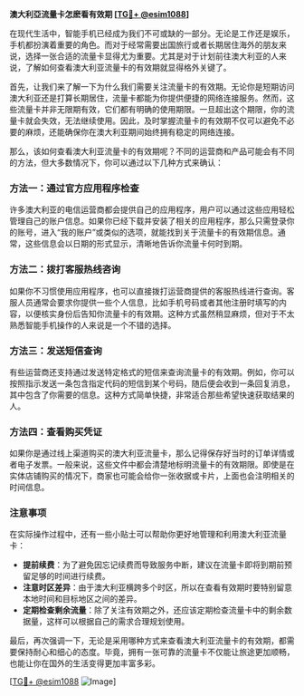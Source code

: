 **澳大利亞流量卡怎麽看有效期 [[TG💪+ @esim1088](https://t.me/s/esim1088)]**

在现代生活中，智能手机已经成为我们不可或缺的一部分。无论是工作还是娱乐，手机都扮演着重要的角色。而对于经常需要出国旅行或者长期居住海外的朋友来说，选择一张合适的流量卡显得尤为重要。尤其是对于计划前往澳大利亚的人来说，了解如何查看澳大利亚流量卡的有效期就显得格外关键了。

首先，让我们来了解一下为什么我们需要关注流量卡的有效期。无论你是短期访问澳大利亚还是打算长期居住，流量卡都能为你提供便捷的网络连接服务。然而，这些流量卡并非无限期有效，它们都有明确的使用期限。一旦超出这个期限，你的流量卡就会失效，无法继续使用。因此，及时掌握流量卡的有效期不仅可以避免不必要的麻烦，还能确保你在澳大利亚期间始终拥有稳定的网络连接。

那么，该如何查看澳大利亚流量卡的有效期呢？不同的运营商和产品可能会有不同的方法，但大多数情况下，你可以通过以下几种方式来确认：

### 方法一：通过官方应用程序检查

许多澳大利亚的电信运营商都会提供自己的应用程序，用户可以通过这些应用轻松管理自己的账户信息。如果你已经下载并安装了相关的应用程序，那么只需登录你的账号，进入“我的账户”或类似的选项，就能找到关于流量卡的有效期信息。通常，这些信息会以日期的形式显示，清晰地告诉你流量卡何时到期。

### 方法二：拨打客服热线咨询

如果你不习惯使用应用程序，也可以直接拨打运营商提供的客服热线进行查询。客服人员通常会要求你提供一些个人信息，比如手机号码或者其他注册时填写的内容，以便核实身份后告知你流量卡的有效期。这种方式虽然稍显麻烦，但对于不太熟悉智能手机操作的人来说是一个不错的选择。

### 方法三：发送短信查询

有些运营商还支持通过发送特定格式的短信来查询流量卡的有效期。例如，你可以按照指示发送一条包含指定代码的短信到某个号码，随后便会收到一条回复消息，其中包含了你需要的信息。这种方式简单快捷，非常适合那些希望快速获取结果的人。

### 方法四：查看购买凭证

如果你是通过线上渠道购买的澳大利亚流量卡，那么记得保存好当时的订单详情或者电子发票。一般来说，这些文件中都会清楚地标明流量卡的有效期限。即使是在实体店铺购买的情况下，商家也可能会给你一张收据或卡片，上面也会注明相关的时间信息。

### 注意事项

在实际操作过程中，还有一些小贴士可以帮助你更好地管理和利用澳大利亚流量卡：

- **提前续费**：为了避免因忘记续费而导致服务中断，建议在流量卡即将到期前预留足够的时间进行续费。
- **注意时区差异**：由于澳大利亚横跨多个时区，所以在查看有效期时要特别留意本地时间和目标地区之间的差异。
- **定期检查剩余流量**：除了关注有效期之外，还应该定期检查流量卡中的剩余数据量，这样可以根据自己的需求合理规划使用。

最后，再次强调一下，无论是采用哪种方式来查看澳大利亚流量卡的有效期，都需要保持耐心和细心的态度。毕竟，拥有一张可靠的流量卡不仅能让旅途更加顺畅，也能让你在国外的生活变得更加丰富多彩。

[[TG💪+ @esim1088](https://t.me/s/esim1088) ![Image](https://i.postimg.cc/4NQfJmqS/Snipaste-2025-05-13-00-14-12.png)]